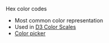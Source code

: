 Hex color codes

 * Most common color representation
 * Used in [D3 Color Scales](https://github.com/mbostock/d3/wiki/Ordinal-Scales#category10)
 * [Color picker](http://www.colorpicker.com/)
